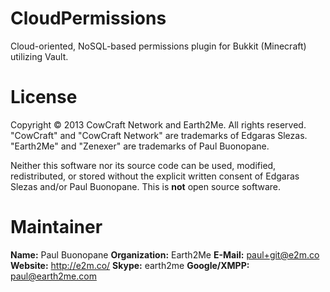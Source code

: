 CloudPermissions
================

Cloud-oriented, NoSQL-based permissions plugin for Bukkit (Minecraft) utilizing Vault.

License
=======

Copyright &copy; 2013 CowCraft Network and Earth2Me.  All rights reserved.
"CowCraft" and "CowCraft Network" are trademarks of Edgaras Slezas.
"Earth2Me" and "Zenexer" are trademarks of Paul Buonopane.

Neither this software nor its source code can be used, modified, redistributed, or stored without the explicit written consent of Edgaras Slezas and/or Paul Buonopane.  This is **not** open source software.

Maintainer
==========

**Name:** Paul Buonopane
**Organization:** Earth2Me
**E-Mail:** [paul+git@e2m.co](mailto:paul+git@e2m.co)
**Website:** http://e2m.co/
**Skype:** earth2me
**Google/XMPP:** paul@earth2me.com 
